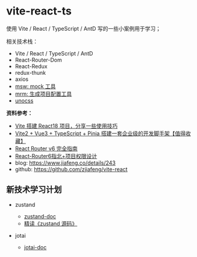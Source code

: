 # vite-react-ts

使用 Vite / React / TypeScript / AntD 写的一些小案例用于学习；

相关技术栈：

- Vite / React / TypeScript / AntD
- React-Router-Dom
- React-Redux
- redux-thunk
- axios
- [msw: mock 工具](https://mswjs.io/docs/basics/intercepting-requests#http-requests)
- [mrm: 生成项目配置工具](https://mrm.js.org/docs/getting-started)
- [unocss](https://alfred-skyblue.github.io/unocss-docs-cn/)

**资料参考：**

- [Vite 搭建 React18 项目，分享一些使用技巧](https://juejin.cn/post/7182098358536765495)
- [Vite2 + Vue3 + TypeScript + Pinia 搭建一套企业级的开发脚手架【值得收藏】](https://juejin.cn/post/7036745610954801166#heading-14)
- [React Router v6 完全指南](https://juejin.cn/post/7187199524903845946#heading-17)
- [React-Router6指北+项目权限设计](https://juejin.cn/post/7071086182116884487#heading-6)
- blog: https://www.jiafeng.co/details/243
- github: https://github.com/zjiafeng/vite-react

## 新技术学习计划

- zustand

  - [zustand-doc](https://zustand-demo.pmnd.rs/)
  - [精读《zustand 源码》](https://juejin.cn/post/7056568996157456398?from=search-suggest)

- jotai
  - [jotai-doc](https://jotai.org/)
